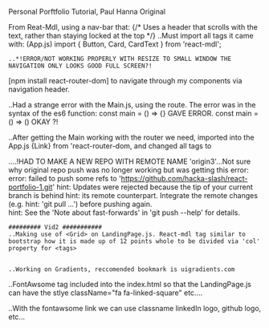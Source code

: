 Personal Porftfolio Tutorial, Paul Hanna Original


From Reat-Mdl, using a nav-bar that: {/* Uses a header that scrolls with the text, rather than staying locked at the top */}
    ..Must import all tags it came with: 
    (App.js)
    import { Button, Card, CardText } from 'react-mdl'; 

    ..*!ERROR/NOT WORKING PROPERLY WITH RESIZE TO SMALL WINDOW THE NAVIGATION ONLY LOOKS GOOD FULL SCREEN?!


[npm install react-router-dom] to navigate through my components via navigation header.


..Had a strange error with the Main.js, using the route. The error was in the syntax of the es6 function:
    const main = () => {} GAVE ERROR.
    const main = () => () OKAY ?!


 ..After getting the Main working with the router we need, imported into the App.js {Link} from 'react-router-dom, and changed all <a> tags to <Link>




 ....!HAD TO MAKE A NEW REPO WITH REMOTE NAME 'origin3'...Not sure why original repo push was no longer working but was getting this error:
    error: failed to push some refs to 'https://github.com/hacka-slash/react-portfolio-1.git'
    hint: Updates were rejected because the tip of your current branch is behind
    hint: its remote counterpart. Integrate the remote changes (e.g.
    hint: 'git pull ...') before pushing again.      
    hint: See the 'Note about fast-forwards' in 'git 
    push --help' for details.



    ######### Vid2 ###########
    ..Making use of <Grid> on LandingPage.js. React-mdl tag similar to bootstrap how it is made up of 12 points whole to be divided via 'col' property for <tags>


    ..Working on Gradients, reccomended bookmark is uigradients.com


..FontAwsome tag included into the index.html so that the LandingPage.js can have the stlye className="fa fa-linked-square" etc....
    <link href="https://stackpath.bootstrapcdn.com/font-awesome/4.7.0/css/font-awesome.min.css" />

 ..With the fontawsome link we can use classname linkedIn logo, github logo, etc...